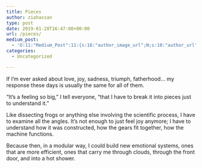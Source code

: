 ```yaml
---
title: Pieces
author: ziahassan
type: post
date: 2019-01-28T16:47:08+00:00
url: /pieces/
medium_post:
  - 'O:11:"Medium_Post":11:{s:16:"author_image_url";N;s:10:"author_url";N;s:11:"byline_name";N;s:12:"byline_email";N;s:10:"cross_link";N;s:2:"id";N;s:21:"follower_notification";N;s:7:"license";N;s:14:"publication_id";N;s:6:"status";N;s:3:"url";N;}'
categories:
  - Uncategorized

---
```

If I&#8217;m ever asked about love, joy, sadness, triumph, fatherhood&#8230; my response these days is usually the same for all of them.

&#8220;It&#8217;s a feeling so big,&#8221; I tell everyone, &#8220;that I have to break it into pieces just to understand it.&#8221;

Like dissecting frogs or anything else involving the scientific process, I have to examine all the angles. It&#8217;s not enough to just feel joy anymore; I have to understand how it was constructed, how the gears fit together, how the machine functions.

Because then, in a modular way, I could build new emotional systems, ones that are more efficient, ones that carry me through clouds, through the front door, and into a hot shower.